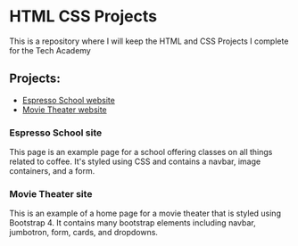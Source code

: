 # HTML CSS Projects
This is a repository where I will keep the HTML and CSS Projects I complete for the Tech Academy
## Projects:
* [Espresso School website](https://github.com/chasetmartin/Tech_Academy_HTML-CSS-Projects/tree/main/Espresso_School_Website)
* [Movie Theater website](https://github.com/chasetmartin/Tech_Academy_HTML-CSS-Projects/tree/main/Movie_Theater_Bootstrap4)

### Espresso School site
This page is an example page for a school offering classes on all things related to coffee. It's styled using CSS and contains a navbar, image containers, and a form.

### Movie Theater site
This is an example of a home page for a movie theater that is styled using Bootstrap 4. It contains many bootstrap elements including navbar, jumbotron, form, cards, and dropdowns.

